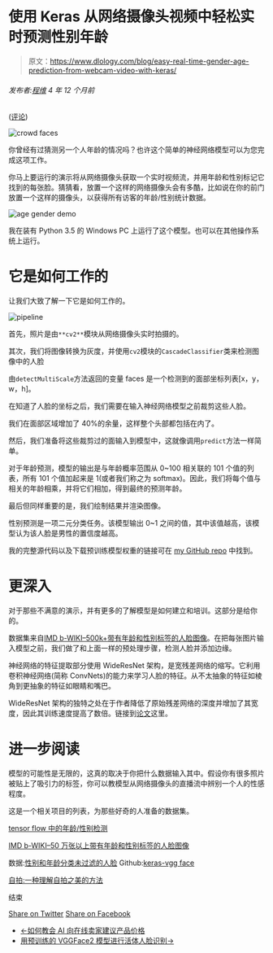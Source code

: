 # 使用 Keras 从网络摄像头视频中轻松实时预测性别年龄

> 原文：<https://www.dlology.com/blog/easy-real-time-gender-age-prediction-from-webcam-video-with-keras/>

###### 发布者:[程维](/blog/author/Chengwei/) 4 年 12 个月前

([评论](/blog/easy-real-time-gender-age-prediction-from-webcam-video-with-keras/#disqus_thread))

![crowd faces](img/4880d541d58745d0d79d786de70e68ae.png)

你曾经有过猜测另一个人年龄的情况吗？也许这个简单的神经网络模型可以为您完成这项工作。

你马上要运行的演示将从网络摄像头获取一个实时视频流，并用年龄和性别标记它找到的每张脸。猜猜看，放置一个这样的网络摄像头会有多酷，比如说在你的前门放置一个这样的摄像头，以获得所有访客的年龄/性别统计数据。

![age gender demo](img/e0de70083d1425abdddb3cb8711c8f27.png)

我在装有 Python 3.5 的 Windows PC 上运行了这个模型。也可以在其他操作系统上运行。

# 它是如何工作的

让我们大致了解一下它是如何工作的。

![pipeline](img/a97bbbdeb77349df5642b18e918622d0.png)

首先，照片是由`**cv2**`模块从网络摄像头实时拍摄的。

其次，我们将图像转换为灰度，并使用`cv2`模块的`CascadeClassifier`类来检测图像中的人脸

由`detectMultiScale`方法返回的变量 faces 是一个检测到的面部坐标列表[x，y，w，h]。

在知道了人脸的坐标之后，我们需要在输入神经网络模型之前裁剪这些人脸。

我们在面部区域增加了 40%的余量，这样整个头部都包括在内了。

然后，我们准备将这些裁剪过的面输入到模型中，这就像调用`predict`方法一样简单。

对于年龄预测，模型的输出是与年龄概率范围从 0~100 相关联的 101 个值的列表，所有 101 个值加起来是 1(或者我们称之为 softmax)。因此，我们将每个值与相关的年龄相乘，并将它们相加，得到最终的预测年龄。

最后但同样重要的是，我们绘制结果并渲染图像。

性别预测是一项二元分类任务。该模型输出 0~1 之间的值，其中该值越高，该模型认为该人脸是男性的置信度越高。

我的完整源代码以及下载预训练模型权重的链接可在 [my GitHub repo](https://github.com/Tony607/Keras_age_gender) 中找到。

# 更深入

对于那些不满意的演示，并有更多的了解模型是如何建立和培训。这部分是给你的。

数据集来自[IMD b-WIKI–500k+带有年龄和性别标签的人脸图像](https://data.vision.ee.ethz.ch/cvl/rrothe/imdb-wiki/)。在把每张图片输入模型之前，我们做了和上面一样的预处理步骤，检测人脸并添加边缘。

神经网络的特征提取部分使用 WideResNet 架构，是宽残差网络的缩写。它利用卷积神经网络(简称 ConvNets)的能力来学习人脸的特征。从不太抽象的特征如棱角到更抽象的特征如眼睛和嘴巴。

WideResNet 架构的独特之处在于作者降低了原始残差网络的深度并增加了其宽度，因此其训练速度提高了数倍。链接到[论文](https://arxiv.org/abs/1605.07146)这里。

# 进一步阅读

模型的可能性是无限的，这真的取决于你把什么数据输入其中。假设你有很多照片被贴上了吸引力的标签，你可以教模型从网络摄像头的直播流中辨别一个人的性感程度。

这是一个相关项目的列表，为那些好奇的人准备的数据集。

[tensor flow 中的年龄/性别检测](https://github.com/dpressel/rude-carnie)

[IMD b-WIKI–50 万张以上带有年龄和性别标签的人脸图像](https://data.vision.ee.ethz.ch/cvl/rrothe/imdb-wiki/)

数据:[性别和年龄分类未过滤的人脸](https://www.openu.ac.il/home/hassner/Adience/data.html#agegender)
Github:[keras-vgg face](https://github.com/rcmalli/keras-vggface)

[自拍:一种理解自拍之美的方法](http://www.erogol.com/selfai-predicting-facial-beauty-selfies/)

结束

[Share on Twitter](https://twitter.com/intent/tweet?url=https%3A//www.dlology.com/blog/easy-real-time-gender-age-prediction-from-webcam-video-with-keras/&text=Easy%20Real%20time%20gender%20age%20prediction%20from%20webcam%20video%20with%20Keras) [Share on Facebook](https://www.facebook.com/sharer/sharer.php?u=https://www.dlology.com/blog/easy-real-time-gender-age-prediction-from-webcam-video-with-keras/)

*   [←如何教会 AI 向在线卖家建议产品价格](/blog/how-to-teach-ai-to-suggest-product-prices-to-online-sellers/)
*   [用预训练的 VGGFace2 模型进行活体人脸识别→](/blog/live-face-identification-with-pre-trained-vggface2-model/)